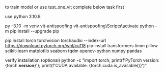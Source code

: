 to train model or use test_one_vit
complete below task first


use python 3.10.8

py -3.10 -m venv vit-antispoofing
vit-antispoofing\Scripts\activate
python -m pip install --upgrade pip

pip install torch torchvision torchaudio --index-url https://download.pytorch.org/whl/cu118
pip install transformers timm pillow scikit-learn matplotlib seaborn tqdm opencv-python numpy pandas


verify installation (optional)
python -c "import torch; print(f'PyTorch version: {torch.__version__}'); print(f'CUDA available: {torch.cuda.is_available()}')"
